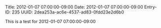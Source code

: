 Title: 2012-01-07 07:00:00-09:00
Date: 2012-01-07 07:00:00-09:00
Entry-ID: 235
UUID: 2dea253a-ac6e-4537-ad83-0fdd23e2d6b0

This is a test for 2012-01-07 07:00:00-09:00

